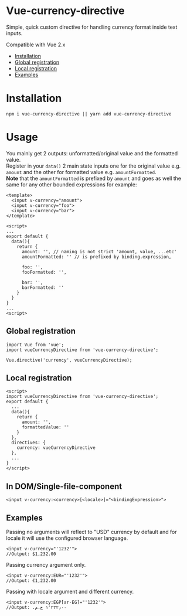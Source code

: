 # Vue-currency-directive
Simple, quick custom directive for handling currency format inside text inputs.

Compatible with Vue 2.x
- <a href="#installation">Installation</a>
- <a href="#global-registration">Global registration</a>
- <a href="#local-registration">Local registration</a>
- <a href="#examples">Examples</a>

# Installation
`npm i vue-currency-directive || yarn add vue-currency-directive`

# Usage
You mainly get 2 outputs: unformatted/original value and the formatted value.<br />
Register in your `data()` 2 main state inputs  one for the original value e.g. `amount` and the other for formatted value e.g. `amountFormatted`.<br />
**Note** that the `amountFormatted` is prefixed by `amount` and goes as well the same for any other bounded expressions for example:
```
<template>
  <input v-currency="amount">
  <input v-currency="foo">
  <input v-currency="bar">
</template>

<script>
...
export default {
  data(){
    return {
      amount: '', // naming is not strict 'amount, value, ...etc'
      amountFormatted: '' // is prefixed by binding.expression,

      foo: '',
      fooFormatted: '',

      bar: '',
      barFormatted: ''
    }
  }
}
...
<script>
```
## Global registration
```
import Vue from 'vue';
import vueCurrencyDirective from 'vue-currency-directive';

Vue.directive('currency', vueCurrencyDirective);
```

## Local registration
```
<script>
import vueCurrencyDirective from 'vue-currency-directive';
export default {
  ...
  data(){
    return {
      amount: '',
      formattedValue: ''
    }
  },
  directives: {
    currency: vueCurrencyDirective
  },
  ...
}
</script>
```

## In DOM/Single-file-component
`<input v-currency:<currency>[<locale>]="<bindingExpression>">`

## Examples
Passing no arguments will reflect to "USD" currency by default and for locale it will use the configured browser language.  
```
<input v-currency="'1232'">
//Output: $1,232.00
```

Passing currency argument only.  
```
<input v-currency:EUR="'1232'">
//Output: €1,232.00
```

Passing with locale argument and different currency.  
```
<input v-currency:EGP[ar-EG]="'1232'">
//Output: ١٬٢٣٢٫٠٠ ج.م.‏ 
```
